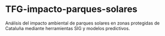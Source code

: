 # TFG-impacto-parques-solares
Análisis del impacto ambiental de parques solares en zonas protegidas de Cataluña mediante herramientas SIG y modelos predictivos.
